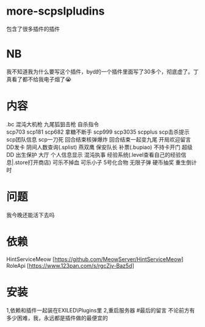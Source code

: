 # more-scpslpludins
包含了很多插件的插件
# NB
我不知道我为什么要写这个插件，byd的一个插件里面写了30多个，彻底虚了。丁真看了都不给我电子烟了😭
# 内容
.bc  混沌大机枪  九尾狐狙击枪  自杀指令   
scp703  scp181  scp682  拿糖不断手
scp999 scp3035 scpplus scp击杀提示 scp团队信息  scp一刀死 回合结束核弹爆炸  回合结束一起变九尾  开局欢迎留言  DD发卡  阴间人数查询(.splist)  燕双鹰 保安队长  补票(.bupiao) 不持卡开门  超级DD  出生保护  大厅  个人信息显示  混沌执事  经验系统(.level查看自己的经验信息|.store打开商店)  可乐不掉血  可乐小子  5号化合物  无限子弹  硬币抽奖  重生倒计时
# 问题
我今晚还能活下去吗
# 依赖
HintServiceMeow
[https://github.com/MeowServer/HintServiceMeow]
RoleApi
[https://www.123pan.com/s/rgcZjv-Baz5d]
# 安装
1,依赖和插件一起装在EXILED\Plugins里
2,重启服务器
#最后的留言
不论前方有多少困难，我，永远都是插件做的最便宜的
